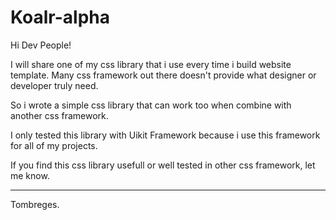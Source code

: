 # Koalr-alpha

Hi Dev People!

I will share one of my css library that i use every time i build website template.
Many css framework out there doesn't provide what designer or developer truly need.

So i wrote a simple css library that can work too when combine with another css framework.

I only tested this library with Uikit Framework because i use this framework for all of my projects.

If you find this css library usefull or well tested in other css framework, let me know.


---------
Tombreges.
